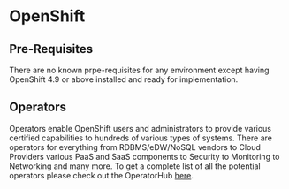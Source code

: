 # OpenShift

## Pre-Requisites
There are no known prpe-requisites for any environment except having OpenShift 4.9 or above installed and ready for implementation.

## Operators
Operators enable OpenShift users and administrators to provide various certified capabilities to hundreds of various types of systems. There are operators
for everything from RDBMS/eDW/NoSQL vendors to Cloud Providers various PaaS and SaaS components to Security to Monitoring to Networking and many more. To get
a complete list of all the potential operators please check out the OperatorHub [here](https://operatorhub.io/).

